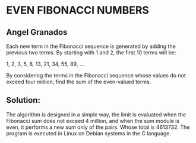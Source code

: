 # EVEN FIBONACCI NUMBERS
## Angel Granados

Each new term in the Fibonacci sequence is generated by adding the previous two terms. By starting with 1 and 2, the first 10 terms will be:

1, 2, 3, 5, 8, 13, 21, 34, 55, 89, ...

By considering the terms in the Fibonacci sequence whose values do not exceed four million, find the sum of the even-valued terms.

## Solution:

The algorithm is designed in a simple way, the limit is evaluated when the Fibonacci sum does not exceed 4 million, and when the sum module is even, it performs a new sum only of the pairs. Whose total is 4613732. The program is executed in Linux on Debian systems in the C language.